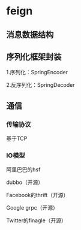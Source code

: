 # feign

## 消息数据结构

## 序列化框架封装

1.序列化：SpringEncoder

2.反序列化：SpringDecoder

## 通信

### 传输协议

基于TCP

### IO模型





阿里巴巴的hsf

dubbo（开源）

Facebook的thrift（开源）

Google grpc（开源）

Twitter的finagle（开源）